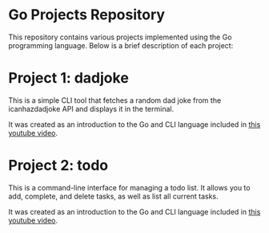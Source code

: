 # Go Projects Repository

This repository contains various projects implemented using the Go programming language. Below is a brief description of each project:

# Project 1: dadjoke
This is a simple CLI tool that fetches a random dad joke from the icanhazdadjoke API and displays it in the terminal.

It was created as an introduction to the Go and CLI language included in [this youtube video](https://youtu.be/-tO7zSv80UY).

# Project 2: todo

This is a command-line interface for managing a todo list. It allows you to add, complete, and delete tasks, as well as list all current tasks.

It was created as an introduction to the Go and CLI language included in [this youtube video](https://youtu.be/j1CXoOQXbco).